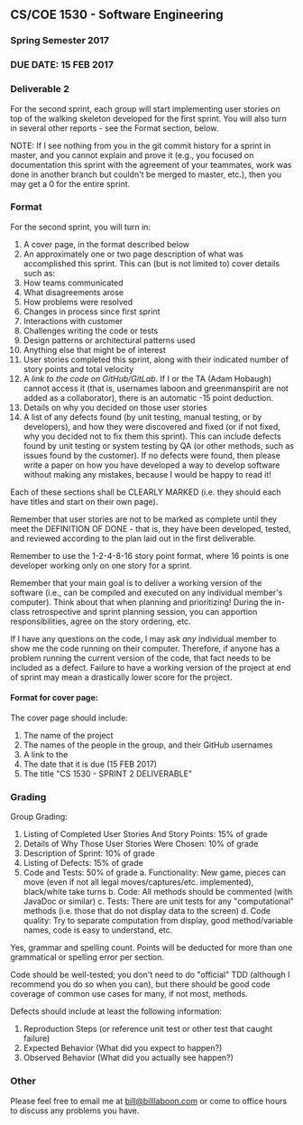 ## CS/COE 1530 - Software Engineering
### Spring Semester 2017

### DUE DATE: 15 FEB 2017

### Deliverable 2

For the second sprint, each group will start implementing user stories on top of the walking skeleton developed for the first sprint. You will also turn in several other reports - see the Format section, below.

NOTE: If I see nothing from you in the git commit history for a sprint in master, and you cannot explain and prove it (e.g., you focused on documentation this sprint with the agreement of your teammates, work was done in another branch but couldn't be merged to master, etc.), then you may get a 0 for the entire sprint.

### Format

For the second sprint, you will turn in:

1. A cover page, in the format described below
2. An approximately one or two page description of what was accomplished this sprint. This can (but is not limited to) cover details such as:
  1. How teams communicated
  1. What disagreements arose
  1. How problems were resolved
  1. Changes in process since first sprint
  1. Interactions with customer
  1. Challenges writing the code or tests
  1. Design patterns or architectural patterns used
  1. Anything else that might be of interest
3. User stories completed this sprint, along with their indicated number of story points and total velocity
4. A *link to the code on GitHub/GitLab*.  If I or the TA (Adam Hobaugh) cannot access it (that is, usernames laboon and greenmanspirit are not added as a collaborator), there is an automatic -15 point deduction. 
4. Details on why you decided on those user stories
5. A list of any defects found (by unit testing, manual testing, or by developers), and how they were discovered and fixed (or if not fixed, why you decided not to fix them this sprint). This can include defects found by unit testing or system testing by QA (or other methods, such as issues found by the customer). If no defects were found, then please write a paper on how you have developed a way to develop software without making any mistakes, because I would be happy to read it!

Each of these sections shall be CLEARLY MARKED (i.e. they should each have titles and start on their own page).

Remember that user stories are not to be marked as complete until they meet the DEFINITION OF DONE - that is, they have been developed, tested, and reviewed according to the plan laid out in the first deliverable.

Remember to use the 1-2-4-8-16 story point format, where 16 points is one developer working only on one story for a sprint.  

Remember that your main goal is to deliver a working version of the software (i.e., can be compiled and executed on any individual member's computer).  Think about that when planning and prioritizing!  During the in-class retrospective and sprint planning session, you can apportion responsibilities, agree on the story ordering, etc.

If I have any questions on the code, I may ask *any* individual member to show me the code running on their computer.  Therefore, if anyone has a problem running the current version of the code, that fact needs to be included as a defect.  Failure to have a working version of the project at end of sprint may mean a drastically lower score for the project.

#### Format for cover page:

The cover page should include:

1. The name of the project
1. The names of the people in the group, and their GitHub usernames
1. A link to the 
1. The date that it is due (15 FEB 2017)
1. The title "CS 1530 - SPRINT 2 DELIVERABLE"

### Grading

Group Grading:

1. Listing of Completed User Stories And Story Points: 15% of grade
1. Details of Why Those User Stories Were Chosen: 10% of grade
1. Description of Sprint: 10% of grade
1. Listing of Defects: 15% of grade
1. Code and Tests: 50% of grade
  a. Functionality: New game, pieces can move (even if not all legal moves/captures/etc. implemented), black/white take turns
  b. Code: All methods should be commented (with JavaDoc or similar)
  c. Tests: There are unit tests for any "computational" methods (i.e. those that do not display data to the screen)
  d. Code quality: Try to separate computation from display, good method/variable names, code is easy to understand, etc.


Yes, grammar and spelling count. Points will be deducted for more than one grammatical or spelling error per section.

Code should be well-tested; you don't need to do "official" TDD (although I recommend you do so when you can), but there should be good code coverage of common use cases for many, if not most, methods.

Defects should include at least the following information:

1. Reproduction Steps (or reference unit test or other test that caught failure)
1. Expected Behavior (What did you expect to happen?)
1. Observed Behavior (What did you actually see happen?)

### Other

Please feel free to email me at bill@billlaboon.com or come to office hours to discuss any problems you have.